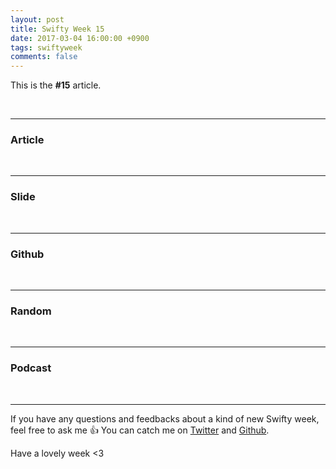 ```yaml
---
layout: post
title: Swifty Week 15
date: 2017-03-04 16:00:00 +0900
tags: swiftyweek
comments: false
---
```


This is the **#15** article. 

<br>

---

### Article

<br>

---

### Slide

<br>

---

### Github

<br>

---

### Random

<br>

---

### Podcast

<br>

---

If you have any questions and feedbacks about a kind of new Swifty week, feel free to ask me :+1:
You can catch me on [Twitter](https://twitter.com/pixyzehn) and [Github](https://github.com/pixyzehn).

Have a lovely week <3


